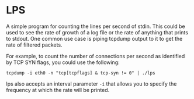 # LPS
A simple program for counting the lines per second of stdin. This could be used to see the rate of growth of a log file or the rate of anything that prints to stdout. One common use case is piping tcpdump output to it to get the rate of filtered packets.

For example, to count the number of connections per second as identified by TCP SYN flags, you could use the following:

    tcpdump -i eth0 -n "tcp[tcpflags] & tcp-syn != 0" | ./lps


lps also accepts an interval parameter `-i` that allows you to specify the frequency at which the rate will be printed.
